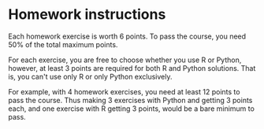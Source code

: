 # Homework instructions

Each homework exercise is worth 6 points.  To pass the course, you
need 50% of the total maximum points.

For each exercise, you are free to choose whether you use R or Python,
however, at least 3 points are required for both R and Python
solutions.  That is, you can't use only R or only Python exclusively.

For example, with 4 homework exercises, you need at least 12 points to
pass the course.  Thus making 3 exercises with Python and getting 3
points each, and one exercise with R getting 3 points, would be a bare
minimum to pass.
